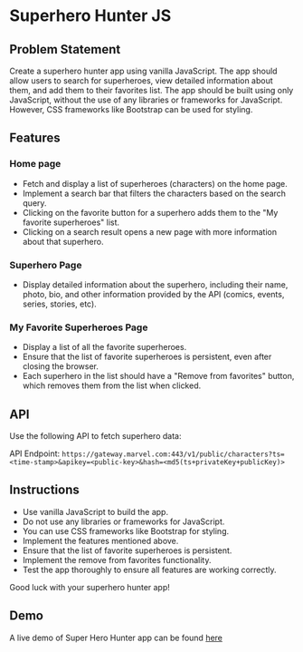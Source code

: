 
# Superhero Hunter JS

## Problem Statement

Create a superhero hunter app using vanilla JavaScript. The app should allow users to search for superheroes, view detailed information about them, and add them to their favorites list. The app should be built using only JavaScript, without the use of any libraries or frameworks for JavaScript. However, CSS frameworks like Bootstrap can be used for styling.

## Features

### Home page

- Fetch and display a list of superheroes (characters) on the home page.
- Implement a search bar that filters the characters based on the search query.
- Clicking on the favorite button for a superhero adds them to the \"My favorite superheroes\" list.
- Clicking on a search result opens a new page with more information about that superhero.

### Superhero Page

- Display detailed information about the superhero, including their name, photo, bio, and other information provided by the API (comics, events, series, stories, etc).

### My Favorite Superheroes Page

- Display a list of all the favorite superheroes.
- Ensure that the list of favorite superheroes is persistent, even after closing the browser.
- Each superhero in the list should have a \"Remove from favorites\" button, which removes them from the list when clicked.

## API

Use the following API to fetch superhero data:

API Endpoint: `https://gateway.marvel.com:443/v1/public/characters?ts=<time-stamp>&apikey=<public-key>&hash=<md5(ts+privateKey+publicKey)>`

## Instructions

- Use vanilla JavaScript to build the app.
- Do not use any libraries or frameworks for JavaScript.
- You can use CSS frameworks like Bootstrap for styling.
- Implement the features mentioned above.
- Ensure that the list of favorite superheroes is persistent.
- Implement the remove from favorites functionality.
- Test the app thoroughly to ensure all features are working correctly.

Good luck with your superhero hunter app!

## Demo
A live demo of Super Hero Hunter app can be found [here](https://dheerajap1999.github.io/SuperHeroHunter/)
